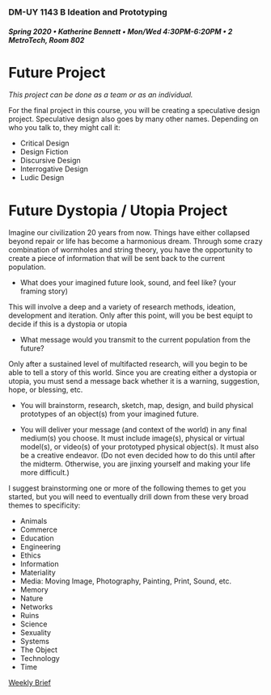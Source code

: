### DM-UY 1143 B Ideation and Prototyping
##### Spring 2020 • Katherine Bennett • Mon/Wed 4:30PM-6:20PM • 2 MetroTech, Room 802


# Future Project

_This project can be done as a team or as an individual._

For the final project in this course, you will be creating a speculative design project. Speculative design also goes by many other names. Depending on who you talk to, they might call it: 

* Critical Design
* Design Fiction
* Discursive Design
* Interrogative Design
* Ludic Design

# Future Dystopia / Utopia Project

Imagine our civilization 20 years from now. Things have either collapsed beyond repair or life has become a harmonious dream. Through some crazy combination of wormholes and string theory, you have the opportunity to create a piece of information that will be sent back to the current population. 

* What does your imagined future look, sound, and feel like? (your framing story)

This will involve a deep and a variety of research methods, ideation, development and iteration. Only after this point, will you be best equipt to decide if this is a dystopia or utopia

* What message would you transmit to the current population from the future?

Only after a sustained level of multifacted research, will you begin to be able to tell a story of this world. Since you are creating either a dystopia or utopia, you must send a message back whether it is a warning, suggestion, hope, or blessing, etc.

* You will brainstorm, research, sketch, map, design, and build physical prototypes of an object(s) from your imagined future.


* You will deliver your message (and context of the world) in any final medium(s) you choose. It must include image(s), physical or virtual model(s), or video(s) of your prototyped physical object(s). It must also be a creative endeavor. (Do not even decided how to do this until after the midterm. Otherwise, you are jinxing yourself and making your life more difficult.)


I suggest brainstorming one or more of the following themes to get you started, but you will need to eventually drill down from these very broad themes to specificity:

*   Animals
*   Commerce
*   Education
*   Engineering
*   Ethics
*   Information
*   Materiality
*   Media: Moving Image, Photography, Painting, Print, Sound, etc.
*   Memory
*   Nature
*   Networks
*   Ruins
*   Science
*   Sexuality
*   Systems
*   The Object
*   Technology
*   Time

[Weekly Brief](Future_weeklyBrief.md)
